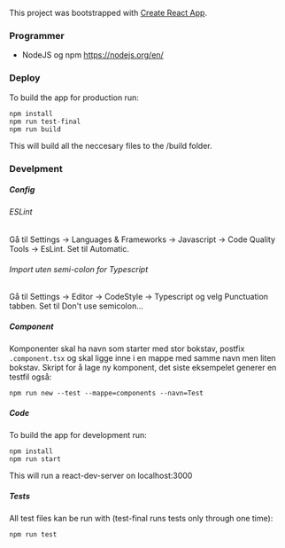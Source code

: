 This project was bootstrapped with [Create React App](https://github.com/facebook/create-react-app).

### Programmer
- NodeJS og npm https://nodejs.org/en/

### Deploy
To build the app for production run: 
````
npm install
npm run test-final
npm run build
````

This will build all the neccesary files to the /build folder.

### Develpment
##### Config 
###### ESLint
Gå til Settings -> Languages & Frameworks -> Javascript -> Code Quality Tools -> EsLint.
Set til Automatic.
###### Import uten semi-colon for Typescript
Gå til Settings -> Editor -> CodeStyle -> Typescript og velg Punctuation tabben.
Set til Don't use semicolon...
##### Component
Komponenter skal ha navn som starter med stor bokstav, postfix ``.component.tsx`` og skal ligge inne i en mappe med samme navn men liten bokstav. 
Skript for å lage ny komponent, det siste eksempelet generer en testfil også:
`````
npm run new --test --mappe=components --navn=Test
`````
##### Code
To build the app for development run: 
````
npm install
npm run start
````
This will run a react-dev-server on localhost:3000
##### Tests
All test files kan be run with (test-final runs tests only through one time):
````
npm run test
````